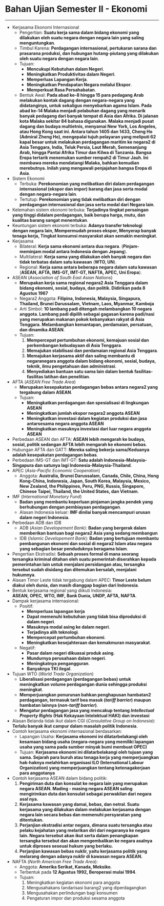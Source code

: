 # Bahan Ujian Semester II - Ekonomi
---

- Kerjasama Ekonomi Internasional
  - Pengertian: **Suatu kerja sama dalam bidang ekonomi yang dilakukan oleh suatu negara dengan negara lain yang saling menguntungkan**.
  - Timbul Karena: **Perdagangan internasional, pertukaran sarana dan prasarana produksi, dan hubungan hutang-piutang yang dilakukan oleh suatu negara dengan negara lain**.
  - Tujuan:
    - **Mencukupi Kebutuhan dalam Negeri**.
    - **Meningkatkan Produktivitas dalam Negeri**.
    - **Memperluas Lapangan Kerja**.
    - **Meningkatkan Pendapatan Negara melalui Ekspor**.
    - **Memperkuat Rasa Persahabatan**.
  - Bentuk Awal: **Pada abad ke-8 hingga 15 para pedagang Arab melakukan kontak dagang dengan negara-negara yang didatanginya, untuk sekaligus menyebarkan agama Islam. Pada abad ke-14 Malaka menjadi pelabuhan dagang yang menarik banyak pedagang dari banyak tempat di Asia dan Afrika. Di jalanan kota Malaka sekitar 84 bahasa digunakan. Malaka menjadi pusat dagang dan budaya multietnis, menyamai New York, Los Angeles, atau Hong Kong saat ini. Antara tahun 1405 dan 1433, Cheng Ho (Admiral Zheng He), mengepalai tujuh pelayaran yang meliputi 62 kapal besar untuk melakukan perdagangan maritim ke negara2 di Asia Tenggara, India, Teluk Persia, Laut Merah, Semenanjung Arab, hingga Pantai Afrika Timur dan Kilwa di Tanzania. Bangsa Eropa tertarik menemukan sumber rempah2 di Timur Jauh. Ini membawa mereka mendatangi Malaka, bahkan kemudian merebutnya. Inilah yang mengawali penjajahan bangsa Eropa di Asia**.
- Sistem Ekonomi
  - Terbuka: **Perekonomian yang melibatkan diri dalam perdagangan internasional (ekspor dan impor) barang dan jasa serta modal dengan negara-negara lain**.
  - Tertutup: **Perekonomian yang tidak melibatkan diri dengan perdagangan internasional dan jasa serta modal dari Negara lain**.
- Kelemahan sistem ekonomi terbuka: **Terjadinya tingkat persaingan yang tinggi didalam perdagangan, baik berupa harga, mutu, dan kualitas barang sangat menentukan**.
- Keuntungan sistem ekonomi terbuka: **Adanya transfer teknologi dengan negara lain, Mempermudah proses ekspor, Menyerap banyak tenaga kerja, Tingkat konsumsi masyarakat akan semakin meningkat**.
- Kerjasama
  - Bilateral: **Kerja sama ekonomi antara dua negara**. (**Pinjam-meminjam modal antara Indonesia dengan Jepang**).
  - Multilateral: **Kerja sama yang dilakukan oleh banyak negara dan tidak terbatas dalam satu kawasan** (**WTO, UN**).
  - Regional: **Kerja sama antara beberapa negara dalam satu kawasan** (**ASEAN, AFTA, IMS-GT, IMT-GT, NAFTA, APEC, Uni Eropa**).
- ASEAN (*Association of South East Asian Nations*)
  - **Merupakan kerja sama regional negara2 Asia Tenggara dalam bidang ekonomi, sosial, budaya, dan politik. Didirikan pada 8 Agustus 1967**
  - Negara2 Anggota: **Filipina, Indonesia, Malaysia, Singapura, Thailand, Brunei Darussalam, Vietnam, Laos, Myanmar, Kamboja**
  - Arti Simbol: **10 lambang padi ditengah melambangkan 10 negara anggota. Lambang padi dipilih sebagai gagasan karena padi/nasi yang merupakan makanan pokok kebanyakan rakyat di Asia Tenggara. Melambangkan kemantapan, perdamaian, persatuan, dan dinamika ASEAN**.
  - Tujuan:
    1. **Mempercepat pertumbuhan ekonomi, kemajuan sosial dan perkembangan kebudayaan di Asia Tenggara**.
    2. **Memajukan stabilisasi dan perdamaian regional Asia Tenggara**.
    3. **Memajukan kerjasama aktif dan saling membantu di negaranegara anggota dalam bidang ekonomi, sosial, budaya, teknik, ilmu pengetahuan dan administrasi**.
    4. **Menyediakan bantuan satu sama lain dalam bentuk fasilitas-fasilitas latihan dan penelitian**.
- AFTA (*ASEAN Free Trade Area*)
  - **Merupakan kesepakatan perdagangan bebas antara negara2 yang tergabung dalam ASEAN**.
  - Tujuan:
    - **Meningkatkan perdagangan dan spesialisasi di lingkungan ASEAN**
    - **Meningkatkan jumlah ekspor negara2 anggota ASEAN**
    - **Meningkatkan investasi dalam kegiatan produksi dan jasa antarsesama negara anggota ASEAN**
    - **Meningkatkan masuknya investasi dari luar negara anggota ASEAN**
- Perbedaan ASEAN dan AFTA: **ASEAN lebih mengarah ke budaya, sosial, politik sedangan AFTA lebih mengarah ke ekonomi bebas**.
- Hubungan AFTA dan GATT: **Mereka saling bekerja sama/Keduanya adalah kesepakatan perdagangan bebas**.
- Perbedaan IMS-GT dan IMT-GT: **Satu adalah Indonesia-Malaysia-Singapura dan satunya lagi Indonesia-Malaysia-Thailand**.
- APEC (*Asia-Pacific Economic Cooperation*)
  - Anggota: **Australia, Brunei Darussalam, Canada, Chile, China, Hong Kong-China, Indonesia, Japan, South Korea, Malaysia, Mexico, New Zealand, the Philippines, Peru, PNG, Russia, Singapore, Chinese Taipei, Thailand, the United States, dan Vietnam**.
- IMF (*International Monetary Fund*)
  - **Badan yang membantu keperluan pinjaman jangka pendek yang berhubungan dengan pembiayaan perdagangan**.
  - Alasan Indonesia keluar: **IMF dinilai banyak mencampuri urusan dalam negeri Indonesia**.
- Perbedaan ADB dan IDB
  - ADB (*Asian Developement Bank*): **Badan yang bergerak dalam memberikan bantuan bagi negara2 Asia yang sedang membangun**
  - IDB (*Islamic Developement Bank*): **Badan yang bertujuan membantu pembangunan ekonomi dan sosial di negara2 Islam atau negara yang sebagian besar penduduknya beragama Islam**.
- Pengertian Ekstradisi: **Sebuah proses formal di mana seorang tersangka kriminal ditahan oleh suatu pemerintah diserahkan kepada pemerintahan lain untuk menjalani persidangan atau, tersangka tersebut sudah disidang dan ditemukan bersalah, menjalani hukumnya**.
- Alasan Timor Leste tidak tergabung dalam APEC: **Timor Leste belum diakui oleh dunia, dan masih dianggap bagian dari Indonesia**.
- Bentuk kerjasama regional yang diikuti Indonesia: **ASEAN, OPEC, WTO, IMF, Bank Dunia, UNDP, AFTA, NAFTA**.
- Dampak kerjasama internasional:
  - Positif:
    - **Memperluas lapangan kerja**
    - **Dapat memenuhi kebutuhan yang tidak bisa diproduksi di dalam negeri**.
    - **Masuknya modal asing ke dalam negeri**.
    - **Terjadinya alih teknologi**.
    - **Mempercepat pertumbuhan ekonomi**.
    - **Meningkatkan kesejahteraan dan kemakmuran masyarakat**.
  - Negatif:
    - **Pasar dalam negeri dikuasai produk asing**.
    - **Mundurnya perusahaan dalam negeri**.
    - **Meningkatnya pengangguran**.
    - **Banyaknya TKI ilegal**.
- Tujuan WTO (*World Trade Organization*)
  - **Liberalisasi perdagangan (perdagangan bebas) untuk meningkatkan volume perdagangan dunia sehingga produksi meningkat**.
  - **Memperjuangkan penurunan bahkan penghapusan hambatan2 perdagangan, termasuk tarif bea masuk (*tariff barrier*) maupun hambatan lainnya (*non-tariff barrier*)**.
  - **Mengatur perdagangan jasa yang mencakup tentang *Intellectual Property Rights* (Hak Kekayaan Intelektual HAKI) dan investasi**
- Alasan Belanda tidak ikut dalam CGI (*Consulative Group on Indonesia*): **Terlalu banyak ikut campur dalam masalah politik Indonesia**.
- Contoh kerjasama ekonomi internasional berdasarkan:
  - Lapangan Usaha: **Kerjasama ekonomi ini dilatarbelakangi oleh kesamaan bidang usaha (negara-negara yang memiliki lapangan usaha yang sama pada sumber minyak bumi membuat OPEC)**
  - Tujuan: **Kerjasama ekonomi ini dilatarbelakangi oleh tujuan yang sama. Sejarah para buruh atau tenaga kerja yang memperjuangkan hak-haknya melahirkan organisasi ILO (International Labour Organization) yang memperjuangkan tentang ketenagakerjaan para anggotanya**
- Contoh kerjasama ASEAN dalam bidang politik:
  1. **Pengiriman duta dan konsulat ke negara lain yang merupakan negara ASEAN. Mading - masing negara ASEAN saling mengirimkan duta dan konsulat sebagai perwakilan dari negara asal nya.**
  2. **Kerjasama kawasan yang damai, bebas, dan netral. Suatu kerjasama yang dilakukan dalam melakukan kerjasama dengan negara lain secara bebas dan memenuhi persyaratan yang ditentukan.**
  3. **Perjanjian ekstradisi antar negara, dimana suatu tersangka atau pelaku kejahatan yang melarikan diri dari negaranya ke negara lain. Negara tersebut akan ikut serta dalam penangkapan tersangka tersebut dan akan mengembalikan ke negara asalnya untuk diproses seseuai hukum yang berlaku.**
  4. **Perjanjian kawasan bebas nuklir, yaitu kerjasama politik yang melarang dengan adanya nuklir di kawasan negara ASEAN.**
- NAFTA (*North American Free Trade Area*): 
  - Anggota: **Amerika Serikat, Kanada, Meksiko**.
  - Terbentuk pada **12 Agustus 1992, Beroperasi mulai 1994**.
  - Tujuan: 
    1. Meningkatkan kegiatan ekonomi para anggota
    2. Mengusahakans tandarisasi barang2 yang diperdagangkan
    3. Mengusahakan perlindungan bagi konsumen
    4. Pengaturan impor dan produksi sesama anggota